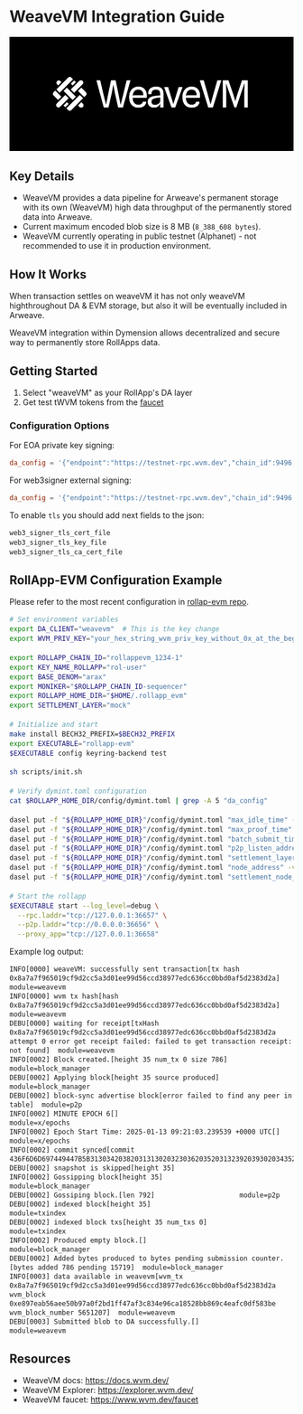 # WeaveVM Integration Guide

<p align="center">
  <a href="https://wvm.dev">
    <img src="https://raw.githubusercontent.com/weaveVM/.github/main/profile/bg.png">
  </a>
</p>

## Key Details

* WeaveVM provides a data pipeline for Arweave's permanent storage with its own (WeaveVM) high data throughput of the permanently stored data into Arweave.
* Current maximum encoded blob size is 8 MB (`8_388_608 bytes`).
* WeaveVM currently operating in public testnet (Alphanet) - not recommended to use it in production environment.

## How It Works

When transaction settles on weaveVM it has not only weaveVM highthroughout DA & EVM storage, but also it will be eventually included in Arweave.

WeaveVM integration within Dymension allows decentralized and secure way to permanently store RollApps data.

## Getting Started

1. Select "weaveVM" as your RollApp's DA layer
2. Get test tWVM tokens from the [faucet](https://wvm.dev/faucet)

### Configuration Options

For EOA private key signing:

```toml
da_config = '{"endpoint":"https://testnet-rpc.wvm.dev","chain_id":9496,"timeout":60000000000,"private_key_hex":"your_hex_string_wvm_priv_key_without_0x_at_the_beginning"}'
```

For web3signer external signing:

```toml
da_config = '{"endpoint":"https://testnet-rpc.wvm.dev","chain_id":9496,"timeout":"60000000000","web3_signer_endpoint":"http://localhost:9000"}'
```

To enable `tls` you should add next fields to the json:

```sh
web3_signer_tls_cert_file
web3_signer_tls_key_file
web3_signer_tls_ca_cert_file
```

## RollApp-EVM Configuration Example

Please refer to the most recent configuration in [rollap-evm repo](https://github.com/dymensionxyz/rollapp-evm).

```sh
# Set environment variables
export DA_CLIENT="weavevm"  # This is the key change
export WVM_PRIV_KEY="your_hex_string_wvm_priv_key_without_0x_at_the_beginning"

export ROLLAPP_CHAIN_ID="rollappevm_1234-1"
export KEY_NAME_ROLLAPP="rol-user"
export BASE_DENOM="arax"
export MONIKER="$ROLLAPP_CHAIN_ID-sequencer"
export ROLLAPP_HOME_DIR="$HOME/.rollapp_evm"
export SETTLEMENT_LAYER="mock"

# Initialize and start
make install BECH32_PREFIX=$BECH32_PREFIX
export EXECUTABLE="rollapp-evm"
$EXECUTABLE config keyring-backend test

sh scripts/init.sh

# Verify dymint.toml configuration
cat $ROLLAPP_HOME_DIR/config/dymint.toml | grep -A 5 "da_config"

dasel put -f "${ROLLAPP_HOME_DIR}"/config/dymint.toml "max_idle_time" -v "2s"
dasel put -f "${ROLLAPP_HOME_DIR}"/config/dymint.toml "max_proof_time" -v "1s"
dasel put -f "${ROLLAPP_HOME_DIR}"/config/dymint.toml "batch_submit_time" -v "30s"
dasel put -f "${ROLLAPP_HOME_DIR}"/config/dymint.toml "p2p_listen_address" -v "/ip4/0.0.0.0/tcp/36656"
dasel put -f "${ROLLAPP_HOME_DIR}"/config/dymint.toml "settlement_layer" -v "mock"
dasel put -f "${ROLLAPP_HOME_DIR}"/config/dymint.toml "node_address" -v "http://localhost:36657"
dasel put -f "${ROLLAPP_HOME_DIR}"/config/dymint.toml "settlement_node_address" -v "http://127.0.0.1:36657"

# Start the rollapp
$EXECUTABLE start --log_level=debug \
  --rpc.laddr="tcp://127.0.0.1:36657" \
  --p2p.laddr="tcp://0.0.0.0:36656" \
  --proxy_app="tcp://127.0.0.1:36658"
```

Example log output:

```log
INFO[0000] weaveVM: successfully sent transaction[tx hash 0x8a7a7f965019cf9d2cc5a3d01ee99d56ccd38977edc636cc0bbd0af5d2383d2a]  module=weavevm
INFO[0000] wvm tx hash[hash 0x8a7a7f965019cf9d2cc5a3d01ee99d56ccd38977edc636cc0bbd0af5d2383d2a]  module=weavevm
DEBU[0000] waiting for receipt[txHash 0x8a7a7f965019cf9d2cc5a3d01ee99d56ccd38977edc636cc0bbd0af5d2383d2a attempt 0 error get receipt failed: failed to get transaction receipt: not found]  module=weavevm
INFO[0002] Block created.[height 35 num_tx 0 size 786]   module=block_manager
DEBU[0002] Applying block[height 35 source produced]     module=block_manager
DEBU[0002] block-sync advertise block[error failed to find any peer in table]  module=p2p
INFO[0002] MINUTE EPOCH 6[]                              module=x/epochs
INFO[0002] Epoch Start Time: 2025-01-13 09:21:03.239539 +0000 UTC[]  module=x/epochs
INFO[0002] commit synced[commit 436F6D6D697449447B5B3130342038203131302032303620352031323920393020343520313633203933203235322031352031343320333920313538203131342035382035352031352038322038203939203132392032333520313731203230382031392032343320313932203139203233352036355D3A32337D]
DEBU[0002] snapshot is skipped[height 35]
INFO[0002] Gossipping block[height 35]                   module=block_manager
DEBU[0002] Gossiping block.[len 792]                     module=p2p
DEBU[0002] indexed block[height 35]                      module=txindex
DEBU[0002] indexed block txs[height 35 num_txs 0]        module=txindex
INFO[0002] Produced empty block.[]                       module=block_manager
DEBU[0002] Added bytes produced to bytes pending submission counter.[bytes added 786 pending 15719]  module=block_manager
INFO[0003] data available in weavevm[wvm_tx 0x8a7a7f965019cf9d2cc5a3d01ee99d56ccd38977edc636cc0bbd0af5d2383d2a wvm_block 0xe897eab56aee50b97a0f2bd1ff47af3c834e96ca18528bb869c4eafc0df583be wvm_block_number 5651207]  module=weavevm
DEBU[0003] Submitted blob to DA successfully.[]          module=weavevm
```

## Resources

* WeaveVM docs: https://docs.wvm.dev/
* WeaveVM Explorer: https://explorer.wvm.dev/
* WeaveVM faucet: https://www.wvm.dev/faucet
